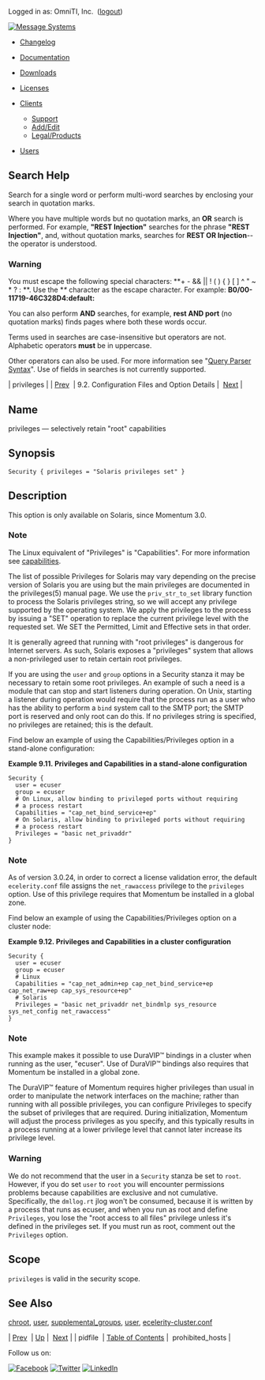 Logged in as: OmniTI, Inc.  ([logout](https://support.messagesystems.com/logout.php))

[![Message Systems](https://support.messagesystems.com/images/ms-white205.png)](https://support.messagesystems.com/start.php) 

*   [Changelog](https://support.messagesystems.com/start.php?show=changelog)
*   [Documentation](https://support.messagesystems.com/docs/)
*   [Downloads](https://support.messagesystems.com/start.php)

*   [Licenses](https://support.messagesystems.com/license_summary.php)
*   <a href="">Clients</a>
    *   [Support](https://support.messagesystems.com/cs.php)
    *   [Add/Edit](https://support.messagesystems.com/edit_client.php)
    *   [Legal/Products](https://support.messagesystems.com/edit_products.php)
*   [Users](https://support.messagesystems.com/edit_customer.php)

## Search Help

Search for a single word or perform multi-word searches by enclosing your search in quotation marks.

Where you have multiple words but no quotation marks, an **OR** search is performed. For example, **"REST Injection"** searches for the phrase **"REST Injection"**, and, without quotation marks, searches for **REST OR Injection**--the operator is understood.

### Warning

You must escape the following special characters: **+ - && || ! ( ) { } [ ] ^ " ~ * ? : \**. Use the **\** character as the escape character. For example: **B0/00-11719-46C328D4\:default\:**

You can also perform **AND** searches, for example, **rest AND port** (no quotation marks) finds pages where both these words occur.

Terms used in searches are case-insensitive but operators are not. Alphabetic operators **must** be in uppercase.

Other operators can also be used. For more information see "[Query Parser Syntax](https://lucene.apache.org/core/old_versioned_docs/versions/3_0_0/queryparsersyntax.html)". Use of fields in searches is not currently supported.

| privileges |
| [Prev](conf.ref.pidfile.php)  | 9.2. Configuration Files and Option Details |  [Next](conf.ref.prohibited_hosts.php) |

<a name="conf.ref.privileges"></a>
## Name

privileges — selectively retain "root" capabilities

## Synopsis

`Security { privileges = "Solaris privileges set" }`

<a name="idp11034688"></a>
## Description

This option is only available on Solaris, since Momentum 3.0.

### Note

The Linux equivalent of "Privileges" is "Capabilities". For more information see [capabilities](conf.ref.capabilities.php "capabilities").

The list of possible Privileges for Solaris may vary depending on the precise version of Solaris you are using but the main privileges are documented in the privileges(5) manual page. We use the `priv_str_to_set` library function to process the Solaris privileges string, so we will accept any privilege supported by the operating system. We apply the privileges to the process by issuing a "SET" operation to replace the current privilege level with the requested set. We SET the Permitted, Limit and Effective sets in that order.

It is generally agreed that running with "root privileges" is dangerous for Internet servers. As such, Solaris exposes a "privileges" system that allows a non-privileged user to retain certain root privileges.

If you are using the `user` and `group` options in a Security stanza it may be necessary to retain some root privileges. An example of such a need is a module that can stop and start listeners during operation. On Unix, starting a listener during operation would require that the process run as a user who has the ability to perform a `bind` system call to the SMTP port; the SMTP port is reserved and only root can do this. If no privileges string is specified, no privileges are retained; this is the default.

Find below an example of using the Capabilities/Privileges option in a stand-alone configuration:

<a name="example.privileges"></a>

**Example 9.11. Privileges and Capabilities in a stand-alone configuration**

```
Security {
  user = ecuser
  group = ecuser
  # On Linux, allow binding to privileged ports without requiring
  # a process restart
  Capabilities = "cap_net_bind_service+ep"
  # On Solaris, allow binding to privileged ports without requiring
  # a process restart
  Privileges = "basic net_privaddr"
}
```

### Note

As of version 3.0.24, in order to correct a license validation error, the default `ecelerity.conf` file assigns the `net_rawaccess` privilege to the `privileges` option. Use of this privilege requires that Momentum be installed in a global zone.

Find below an example of using the Capabilities/Privileges option on a cluster node:

<a name="example.privileges.cluster"></a>

**Example 9.12. Privileges and Capabilities in a cluster configuration**

```
Security {
  user = ecuser
  group = ecuser
  # Linux
  Capabilities = "cap_net_admin+ep cap_net_bind_service+ep cap_net_raw+ep cap_sys_resource+ep"
  # Solaris
  Privileges = "basic net_privaddr net_bindmlp sys_resource sys_net_config net_rawaccess"
}
```

### Note

This example makes it possible to use DuraVIP™ bindings in a cluster when running as the user, "ecuser". Use of DuraVIP™ bindings also requires that Momentum be installed in a global zone.

The DuraVIP™ feature of Momentum requires higher privileges than usual in order to manipulate the network interfaces on the machine; rather than running with all possible privileges, you can configure Privileges to specify the subset of privileges that are required. During initialization, Momentum will adjust the process privileges as you specify, and this typically results in a process running at a lower privilege level that cannot later increase its privilege level.

### Warning

We do not recommend that the user in a `Security` stanza be set to `root`. However, if you do set `user` to `root` you will encounter permissions problems because capabilities are exclusive and not cumulative. Specifically, the `dmllog.rt` jlog won't be consumed, because it is written by a process that runs as ecuser, and when you run as root and define `Privileges`, you lose the "root access to all files" privilege unless it's defined in the privileges set. If you must run as root, comment out the `Privileges` option.

<a name="idp11058032"></a>
## Scope

`privileges` is valid in the security scope.

<a name="idp11060064"></a>
## See Also

[chroot](conf.ref.chroot.php "chroot"), [user](conf.ref.user.php "user"), [supplemental_groups](conf.ref.supplemental_groups.php "supplemental_groups"), [user](conf.ref.user.php "user"), [ecelerity-cluster.conf](ecelerity-cluster.conf.php "ecelerity-cluster.conf")

| [Prev](conf.ref.pidfile.php)  | [Up](conf.ref.files.php) |  [Next](conf.ref.prohibited_hosts.php) |
| pidfile  | [Table of Contents](index.php) |  prohibited_hosts |

Follow us on:

[![Facebook](https://support.messagesystems.com/images/icon-facebook.png)](http://www.facebook.com/messagesystems) [![Twitter](https://support.messagesystems.com/images/icon-twitter.png)](http://twitter.com/#!/MessageSystems) [![LinkedIn](https://support.messagesystems.com/images/icon-linkedin.png)](http://www.linkedin.com/company/message-systems)